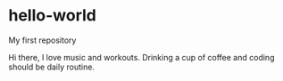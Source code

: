 # hello-world
My first repository

Hi there, I love music and workouts.
Drinking a cup of coffee and coding should be daily routine.
